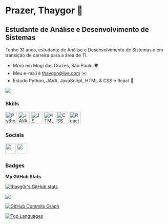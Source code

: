
Prazer, Thaygor 👋
==================

Estudante de Análise e Desenvolvimento de Sistemas
-------------------------------------------------- 

Tenho 31 anos, estudante de Análise e Desenvolvimento de Sistemas e em transição de carreira para a área de TI.

* Moro em Mogi das Cruzes, São Paulo 🌍
* Meu e-mail é [thaygor@live.com](mailto:thaygor@live.com]) ✉️
* Estudo Python, JAVA, JavaScript, HTML & CSS e React 🧠


<a href="https://www.github.com/thayg0r" target="_blank" rel="noreferrer"><img
src="https://img.shields.io/github/followers/thayg0r?logo=github&style=for-the-badge&color=3382ed&labelColor=171717" /></a>

### Skills

<p align="left">
<a href="https://www.python.org/" target="_blank" rel="noreferrer"><img src="https://upload.wikimedia.org/wikipedia/commons/thumb/c/c3/Python-logo-notext.svg/1200px-Python-logo-notext.svg.png" width="36" height="36" alt="Python" /></a>
<a href="https://www.java.com" target="_blank" rel="noreferrer"><img src="https://upload.wikimedia.org/wikipedia/en/thumb/3/30/Java_programming_language_logo.svg/1200px-Java_programming_language_logo.svg.png" width="36" height="36" alt="JAVA" /></a>
<a href="https://developer.mozilla.org/pt-BR/docs/Web/JavaScript" target="_blank" rel="noreferrer"><img src="https://logospng.org/download/javascript/logo-javascript-1024.png" width="36" height="36" alt="JS" /></a>
<a href="https://developer.mozilla.org/en-US/docs/Glossary/HTML5" target="_blank" rel="noreferrer"><img src="https://raw.githubusercontent.com/danielcranney/readme-generator/main/public/icons/skills/html5-colored.svg" width="36" height="36" alt="HTML5" /></a>
<a href="https://developer.mozilla.org/pt-BR/docs/Web/CSS" target="_blank" rel="noreferrer"><img src="https://logospng.org/download/css-3/logo-css-3-2048.png" width="36" height="36" alt="CSS" /></a>
<a href="https://reactjs.org/" target="_blank" rel="noreferrer"><img src="https://raw.githubusercontent.com/danielcranney/readme-generator/main/public/icons/skills/react-colored.svg" width="36" height="36" alt="React" /></a>

</p>

### Socials

<p align="left"> <a href="https://www.github.com/thayg0r" target="_blank" rel="noreferrer"><img src="https://raw.githubusercontent.com/danielcranney/readme-generator/main/public/icons/socials/github-dark.svg" width="32" height="32" /></a> <a href="https://www.linkedin.com/in/thaygor-padin-68b83650" target="_blank" rel="noreferrer"><img src="https://raw.githubusercontent.com/danielcranney/readme-generator/main/public/icons/socials/linkedin.svg" width="32" height="32" /></a>

### Badges

<b>My GitHub Stats</b>

<a href="http://www.github.com/thayg0r"><img src="https://github-readme-stats-thayg0r.vercel.app/api?username=thayg0r&show_icons=true&hide=&count_private=true&title_color=3382ed&text_color=ffffff&icon_color=3382ed&bg_color=171717&hide_border=true&show_icons=true" alt="thayg0r's GitHub stats" /></a>

<a href="http://www.github.com/thayg0r"><img src="https://github-readme-streak-stats.herokuapp.com/?user=thayg0r&stroke=ffffff&background=171717&ring=3382ed&fire=3382ed&currStreakNum=ffffff&currStreakLabel=3382ed&sideNums=ffffff&sideLabels=ffffff&dates=ffffff&hide_border=true" /></a>

<a href="http://www.github.com/thayg0r"><img src="https://activity-graph.herokuapp.com/graph?username=thayg0r&bg_color=171717&color=ffffff&line=3382ed&point=ffffff&area_color=171717&area=true&hide_border=true&custom_title=GitHub%20Commits%20Graph" alt="GitHub Commits Graph" /></a>

<a href="https://github.com/thayg0r" align="left"><img src="https://github-readme-stats-thayg0r.vercel.app/api/top-langs/?username=thayg0r&layout=compact&title_color=3382ed&text_color=ffffff&icon_color=3382ed&bg_color=171717&hide_border=true&locale=en&custom_title=Top%20%Languages" alt="Top Languages" /></a>
